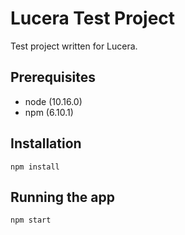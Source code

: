 # Lucera Test Project
Test project written for Lucera.

## Prerequisites
* node (10.16.0)
* npm (6.10.1)

## Installation
`npm install`

## Running the app
`npm start`